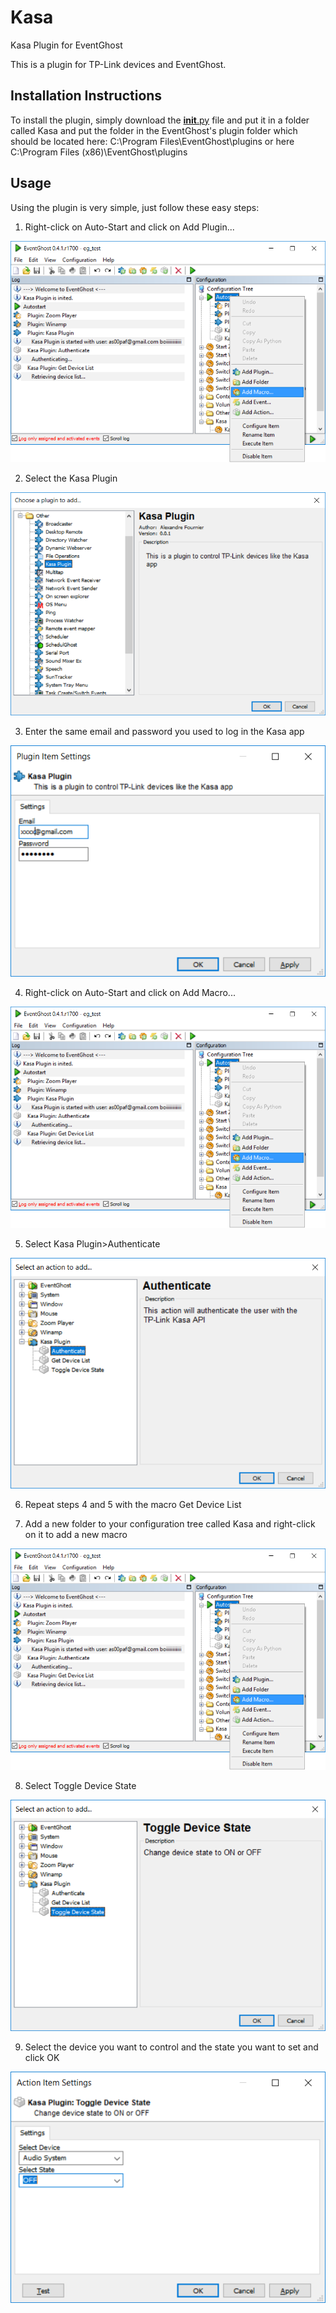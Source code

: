 # Kasa
Kasa Plugin for EventGhost

This is a plugin for TP-Link devices and EventGhost. 

## Installation Instructions
To install the plugin, simply download the [__init__.py](https://github.com/as00paf/Kasa/blob/master/__init__.py) file and put it in a folder called Kasa and put the folder in the EventGhost's plugin folder which should be located here:
C:\Program Files\EventGhost\plugins
or here
C:\Program Files (x86)\EventGhost\plugins

## Usage
Using the plugin is very simple, just follow these easy steps:

1. Right-click on Auto-Start and click on Add Plugin...

![Screenshot 1](https://github.com/as00paf/Kasa/blob/master/screenshots/ps1.png "Screenshot 1")

2. Select the Kasa Plugin

![Screenshot 2](https://github.com/as00paf/Kasa/blob/master/screenshots/ps2.png "Screenshot 2")

3. Enter the same email and password you used to log in the Kasa app

![Screenshot 3](https://github.com/as00paf/Kasa/blob/master/screenshots/ps3.png "Screenshot 3")

4. Right-click on Auto-Start and click on Add Macro...

![Screenshot 4](https://github.com/as00paf/Kasa/blob/master/screenshots/ps1.png "Screenshot 4")

5. Select Kasa Plugin>Authenticate

![Screenshot 5](https://github.com/as00paf/Kasa/blob/master/screenshots/ps5.png "Screenshot 5")

6. Repeat steps 4 and 5 with the macro Get Device List

7. Add a new folder to your configuration tree called Kasa and right-click on it to add a new macro

![Screenshot 7](https://github.com/as00paf/Kasa/blob/master/screenshots/ps1.png "Screenshot 7")

8. Select Toggle Device State

![Screenshot 8](https://github.com/as00paf/Kasa/blob/master/screenshots/ps7.png "Screenshot 8")

9. Select the device you want to control and the state you want to set and click OK

![Screenshot 9](https://github.com/as00paf/Kasa/blob/master/screenshots/ps8.png "Screenshot 9")
